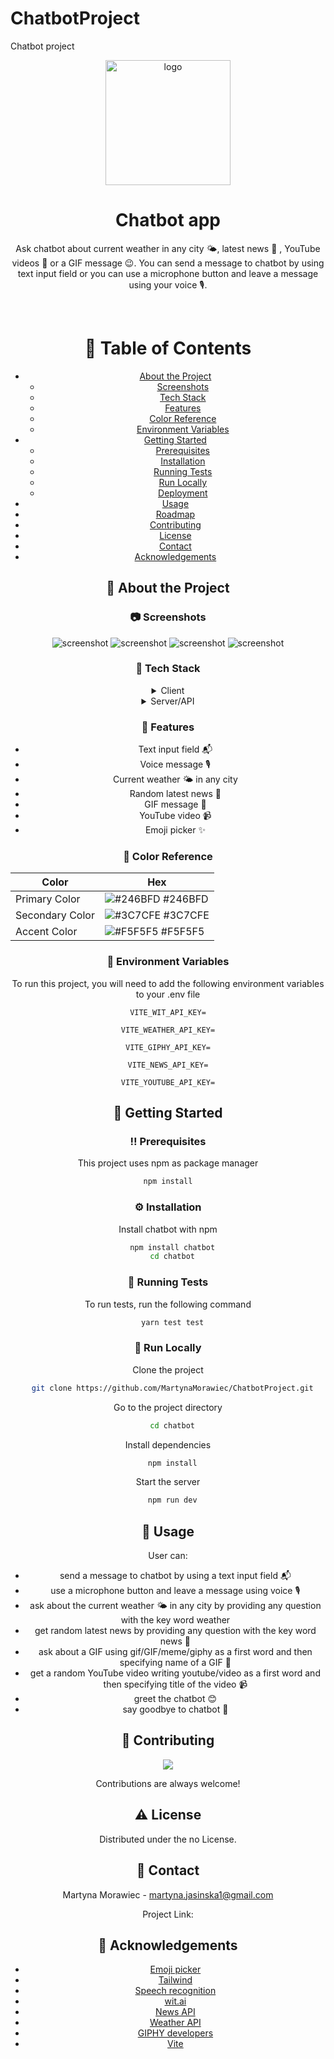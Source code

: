 # ChatbotProject
Chatbot project

<div align="center">

  <img src="./chatbot/src/assets/botSmile.png" alt="logo" width="200" height="auto" />
  <h1>Chatbot app</h1>
  
  <p>
    Ask chatbot about current weather in any city 🌤, latest news 📰 , YouTube videos 🎥 or a GIF message 😉. You can send a message to chatbot by using text input field or you can use a microphone button and leave a message using your voice 🎙.
  </p>
  

<br />

<!-- Table of Contents -->
# :notebook_with_decorative_cover: Table of Contents

- [About the Project](#star2-about-the-project)
  * [Screenshots](#camera-screenshots)
  * [Tech Stack](#space_invader-tech-stack)
  * [Features](#dart-features)
  * [Color Reference](#art-color-reference)
  * [Environment Variables](#key-environment-variables)
- [Getting Started](#toolbox-getting-started)
  * [Prerequisites](#bangbang-prerequisites)
  * [Installation](#gear-installation)
  * [Running Tests](#test_tube-running-tests)
  * [Run Locally](#running-run-locally)
  * [Deployment](#triangular_flag_on_post-deployment)
- [Usage](#eyes-usage)
- [Roadmap](#compass-roadmap)
- [Contributing](#wave-contributing)
- [License](#warning-license)
- [Contact](#handshake-contact)
- [Acknowledgements](#gem-acknowledgements)

  

<!-- About the Project -->
## :star2: About the Project


<!-- Screenshots -->
### :camera: Screenshots

<div align="center"> 
  <img src="./chatbot/src/assets/welcomePage.png" alt="screenshot" />
  <img src="./chatbot/src/assets/emoji.png" alt="screenshot" />
  <img src="./chatbot/src/assets/messageExample.png" alt="screenshot" />
  <img src="./chatbot/src/assets/messages.png" alt="screenshot" />
</div>


<!-- TechStack -->
### :space_invader: Tech Stack

<details>
  <summary>Client</summary>
  <ul>
    <li><a href="https://reactjs.org/">React.js</a></li>
    <li><a href="https://tailwindcss.com/">TailwindCSS</a></li>
  </ul>
</details>

<details>
  <summary>Server/API</summary>
  <ul>
    <li><a href="https://developer.mozilla.org/en-US/docs/Web/API/Web_Speech_API">Web Speech API</a></li>
    <li><a href="https://wit.ai/">wit.ai/</a></li>
    <li><a href="https://newsapi.org/">newsapi.org</a></li>
    <li><a href="https://www.weatherapi.com/">weatherapi.com/</a></li>
    <li><a href="https://developers.giphy.com/">developers.giphy.com/</a></li>
  </ul>
</details>


<!-- Features -->
### :dart: Features
- Text input field 📬 
- Voice message 🎙
- Current weather 🌤 in any city
- Random latest news 📰 
- GIF message 🧸
- YouTube video 📹
- Emoji picker ✨


<!-- Color Reference -->
### :art: Color Reference

| Color             | Hex                                                                |
| ----------------- | ------------------------------------------------------------------ |
| Primary Color | ![#246BFD](https://via.placeholder.com/10/222831?text=+) #246BFD |
| Secondary Color | ![#3C7CFE](https://via.placeholder.com/10/393E46?text=+) #3C7CFE |
| Accent Color | ![#F5F5F5](https://via.placeholder.com/10/00ADB5?text=+) #F5F5F5 |


<!-- Env Variables -->
### :key: Environment Variables

To run this project, you will need to add the following environment variables to your .env file

`VITE_WIT_API_KEY=`

`VITE_WEATHER_API_KEY=`

`VITE_GIPHY_API_KEY=`

`VITE_NEWS_API_KEY=`

`VITE_YOUTUBE_API_KEY=`

<!-- Getting Started -->
## 	:toolbox: Getting Started

<!-- Prerequisites -->
### :bangbang: Prerequisites

This project uses npm as package manager

```bash
npm install
```

<!-- Installation -->
### :gear: Installation

Install chatbot with npm

```bash
  npm install chatbot
  cd chatbot
```
   
<!-- Running Tests -->
### :test_tube: Running Tests

To run tests, run the following command

```bash
  yarn test test
```

<!-- Run Locally -->
### :running: Run Locally

Clone the project

```bash
  git clone https://github.com/MartynaMorawiec/ChatbotProject.git
```

Go to the project directory

```bash
  cd chatbot
```

Install dependencies

```bash
  npm install
```

Start the server

```bash
  npm run dev
```


<!-- Usage -->
## :eyes: Usage

User can:
- send a message to chatbot by using a text input field 📬 
- use a microphone button and leave a message using voice 🎙
- ask about the current weather 🌤 in any city by providing any question with the key word weather
- get random latest news by providing any question with the key word news 📰 
- ask about a GIF using gif/GIF/meme/giphy as a first word and then specifying name of a GIF 🧸
- get a random YouTube video writing youtube/video as a first word and then specifying title of the video 📹
- greet the chatbot 😊
- say goodbye to chatbot 👋 


<!-- Contributing -->
## :wave: Contributing

<a href="https://github.com/Louis3797/awesome-readme-template/graphs/contributors">
  <img src="https://contrib.rocks/image?repo=Louis3797/awesome-readme-template" />
</a>


Contributions are always welcome!


<!-- License -->
## :warning: License

Distributed under the no License. 


<!-- Contact -->
## :handshake: Contact

Martyna Morawiec - martyna.jasinska1@gmail.com

Project Link: 


<!-- Acknowledgments -->
## :gem: Acknowledgements

 - [Emoji picker](https://www.npmjs.com/package/emoji-picker-react)
 - [Tailwind](https://tailwindcss.com/)
 - [Speech recognition](https://www.npmjs.com/package/react-speech-recognition)
 - [wit.ai](https://wit.ai/)
 - [News API](https://newsapi.org/)
 - [Weather API](https://www.weatherapi.com/)
 - [GIPHY developers](https://developers.giphy.com/)
 - [Vite](https://vitejs.dev/)

 
